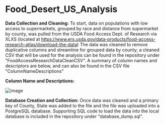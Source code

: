 # Food_Desert_US_Analysis

**Data Collection and Cleaning:**
To start, data on populations with low access to supermarkets, grouped by race and distance from supermarket by county, was pulled from the USDA Food Access Dept. of Research via XLXS (located at https://www.ers.usda.gov/data-products/food-access-research-atlas/download-the-data)
The data was cleaned to remove duplicative columns and streamline for grouped data by county; a cleaned CSV that will be used for the analysis can be found in the repository under "FoodAccessResearchDataCleanCSV". A summary of column names and descriptors are below, and can also be found in the CSV file "ColumnNameDescriptions"

**Column Name and Descriptions:**

![image](https://github.com/user-attachments/assets/738788d8-2ebd-4296-ba02-8b6449bb3e68)

**Database Creation and Collection:**
Once data was cleaned and a primary key of County, State was added to the file and the file was uploaded into a PostgreSQL database. Supporting SQL code to load the data into the local database is included in the repository under "database_dump.sql".
